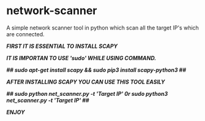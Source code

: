 # network-scanner
A simple network scanner tool in python which scan all the target IP's which are connected.

***FIRST IT IS ESSENTIAL TO INSTALL SCAPY***


***IT IS IMPORTAN TO USE 'sudo' WHILE USING COMMAND.***


***## sudo apt-get install scapy && sudo pip3 install scapy-python3 ##***


***AFTER INSTALLING SCAPY YOU CAN USE THIS TOOL EASILY***


***## sudo python net_scanner.py -t 'Target IP' 0r sudo python3 net_scanner.py -t 'Target IP' ##***


***ENJOY***
